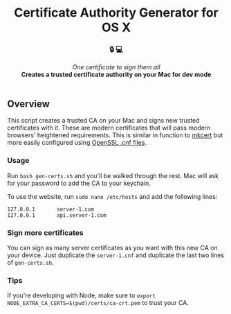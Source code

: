 <h1 align="center">Certificate Authority Generator for OS X</h1>
<h3 align="center">🔒        💻</h3> 
<p align="center">
  <i>One certificate to sign them all</i><br>
  <strong>Creates a trusted certificate authority on your Mac for dev mode</strong><br /><br />

</p>

## Overview

This script creates a trusted CA on your Mac and signs new trusted certificates with it. These are modern certificates that will pass modern browsers' heightened requirements. This is similar in function to [mkcert](https://github.com/FiloSottile/mkcert) but more easily configured using [OpenSSL .cnf files](https://github.com/openssl/openssl/blob/master/apps/openssl.cnf).

### Usage
Run `bash gen-certs.sh` and you'll be walked through the rest. Mac will ask for your password to add the CA to your keychain.

To use the website, run `sudo nano /etc/hosts` and add the following lines:

```
127.0.0.1       server-1.com
127.0.0.1       api.server-1.com
```

### Sign more certificates
You can sign as many server certificates as you want with this new CA on your device. Just duplicate the `server-1.cnf` and duplicate the last two lines of `gen-certs.sh`.

### Tips
If you're developing with Node, make sure to `export NODE_EXTRA_CA_CERTS=$(pwd)/certs/ca-crt.pem` to trust your CA.
